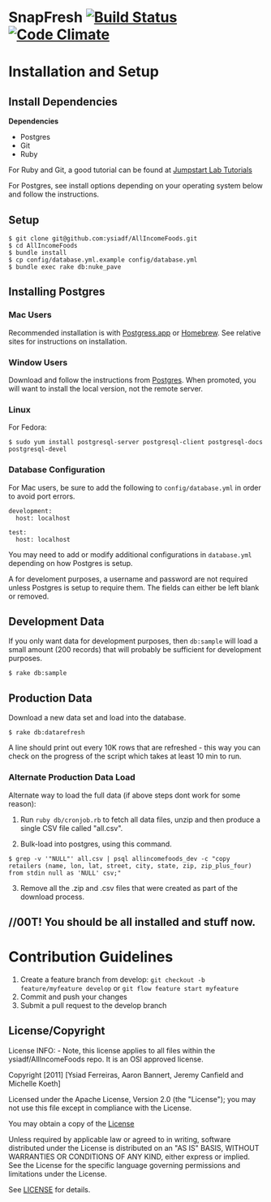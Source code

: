 # SnapFresh [![Build Status](https://travis-ci.org/jwieringa/AllIncomeFoods.png)](https://travis-ci.org/jwieringa/AllIncomeFoods) [![Code Climate](https://codeclimate.com/github/ysiadf/AllIncomeFoods.png)](https://codeclimate.com/github/ysiadf/AllIncomeFoods)

# Installation and Setup

## Install Dependencies

**Dependencies**

+ Postgres
+ Git
+ Ruby

For Ruby and Git, a good tutorial can be found at [Jumpstart Lab Tutorials](http://tutorials.jumpstartlab.com/topics/environment/environment.html)

For Postgres, see install options depending on your operating system below and follow the instructions.

## Setup

```
$ git clone git@github.com:ysiadf/AllIncomeFoods.git
$ cd AllIncomeFoods
$ bundle install
$ cp config/database.yml.example config/database.yml
$ bundle exec rake db:nuke_pave
```

## Installing Postgres

### Mac Users

  Recommended installation is with [Postgress.app](http://www.postgresapp.com/) or [Homebrew](http://www.brew.sh/). See relative sites for instructions on installation.

### Window Users

  Download and follow the instructions from [Postgres](http://www.enterprisedb.com/products-services-training/pgdownload#windows). When promoted, you will want to install the local version, not the remote server.

### Linux

For Fedora:

```
$ sudo yum install postgresql-server postgresql-client postgresql-docs postgresql-devel
```

### Database Configuration

  For Mac users, be sure to add the following to `config/database.yml` in order to avoid port errors.

```
development:
  host: localhost

test:
  host: localhost
```

  You may need to add or modify additional configurations in `database.yml` depending on how Postgres is setup.

  A for develoment purposes, a username and password are not required unless Postgres is setup to require them. The fields can either be left blank or removed.

## Development Data

  If you only want data for development purposes, then `db:sample` will load a small amount (200 records) that will probably be sufficient for development purposes.

```
$ rake db:sample
```

## Production Data

Download a new data set and load into the database.

```
$ rake db:datarefresh
```

A line should print out every 10K rows that are refreshed - this way you can check on the progress of the script which takes at least 10 min to run.

### Alternate Production Data Load

Alternate way to load the full data (if above steps dont work for some reason):

1. Run `ruby db/cronjob.rb` to fetch all data files, unzip and then produce a single CSV file called "all.csv".

2. Bulk-load into postgres, using this command.

```
$ grep -v '"NULL"' all.csv | psql allincomefoods_dev -c "copy retailers (name, lon, lat, street, city, state, zip, zip_plus_four) from stdin null as 'NULL' csv;"
```

3. Remove all the .zip and .csv files that were created as part of the download process.

\/\/00T! You should be all installed and stuff now.
---------------------------------------------------

# Contribution Guidelines

1. Create a feature branch from develop: `git checkout -b feature/myfeature develop` or `git flow feature start myfeature`
2. Commit and push your changes
3. Submit a pull request to the develop branch

License/Copyright
-----------------

License INFO: - Note, this license applies to all files within the ysiadf/AllIncomeFoods repo.
It is an OSI approved license.

Copyright [2011] [Ysiad Ferreiras, Aaron Bannert, Jeremy Canfield and Michelle Koeth]

Licensed under the Apache License, Version 2.0 (the "License"); you may not use this file except in compliance with the License.

You may obtain a copy of the [License](http://www.apache.org/licenses/LICENSE-2.0)

Unless required by applicable law or agreed to in writing, software distributed under the License is distributed on an "AS IS" BASIS, WITHOUT WARRANTIES OR CONDITIONS OF ANY KIND, either express or implied. See the License for the specific language governing permissions and limitations under the License.

See [LICENSE](http://www.github.com/ysiadf/AllIncomeFoods/LICENSE.txt) for details.
